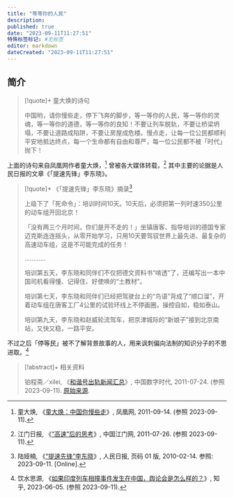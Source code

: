 ```yaml
---
title: "等等你的人民"
description:
published: true
date: "2023-09-11T11:27:51"
特殊标签标记: #无标签
editor: markdown
dateCreated: "2023-09-11T11:27:51"
---
```


## 简介

> [!quote]+ 童大焕的诗句
>
> 中国哟，请你慢些走，停下飞奔的脚步，等一等你的人民，等一等你的灵魂，等一等你的道德，等一等你的良知！不要让列车脱轨，不要让桥梁坍塌，不要让道路成陷阱，不要让房屋成危楼。慢点走，让每一位公民都顺利平安地抵达终点，每一个生命都有自由和尊严，每一位公民都不被「时代」抛下！

上面的诗句来自凤凰网作者童大焕，[^79033] 曾被各大媒体转载，[^7jw1] 其中主要的论据是人民日报的文章《「提速先锋」李东晓》。

[^79033]: 童大焕, 《[童大焕：中国你慢些走](https://web.archive.org/web/20160330013114/http://culture.ifeng.com/shendu/special/kunqu/kunqu/detail_2011_09/14/9179033_0.shtml)》, 凤凰网, 2011-09-14. (参照 2023-09-11).

[^7jw1]: 江门日报, 《[“高速”后的思考](https://archive.is/7jw1 "http://e.jmrb.com/m/2011/07/26/01/m_281178.shtml")》, 中国江门网, 2011-07-26. (参照 2023-09-11).

> [!quote]+ 《「提速先锋」李东晓》摘录[^01214]
>
> 上级下了「死命令」：培训时间10天。10天后，必须把第一列时速350公里的动车组开回北京！
>
> 「没有两三个月时间，你们是开不走的！」坐镇唐客、指导培训的德国专家迈克斯连连摇头，从零开始学习，只用10天要驾驭世界上最先进、最复杂的高速动车组，这是不可能完成的任务！
>
> …………
>
> 培训第五天，李东晓和同伴们不仅把德文资料书“啃透”了，还编写出一本中国司机看得懂、记得住、好使唤的“土教材”。
>
> 培训第七天，李东晓和同伴们已经把驾驶台上的“鸟语”背成了“顺口溜”，开着动车组在唐客工厂4公里的试验环线上不停画圈，操控自如，稳如泰山。
>
> 培训第九天，李东晓和赵威轮流驾车，把京津城际的“新娘子”接到北京南站，又快又稳，一路平安。

[^01214]: 陆娅楠, 《[“提速先锋”李东晓](https://web.archive.org/web/20120113072608/http://paper.people.com.cn/rmrb/html/2010-12/14/nw.D110000renmrb_20101214_7-01.htm)》, 人民日报, 页码 01 版, 2010-02-14. 参照: 2023-09-11. [Online].

不过之后「停等民」被不了解背景故事的人，用来讽刺偏向法制的知识分子的不思进取。[^89203]

[^89203]: 饮水思源, 《[如果印度列车相撞事件发生在中国，舆论会是怎么样的？](http://archive.today/2023.09.11-041645/https://www.zhihu.com/question/604889203)》, 知乎, 2023-06-05. (参照 2023-09-11).

> [!abstract]+ 相关资料
>
> 铂程斋／xilei, 《[和谐号出轨新闻汇总](https://web.archive.org/web/20211031103631/https://chinadigitaltimes.net/chinese/168461.html)》, 中国数字时代, 2011-07-24. (参照 2023-09-11). [原始来源](https://web.archive.org/web/20111125052012/http://www.dapenti.com/blog/more.asp?name=xilei&id=46928).
